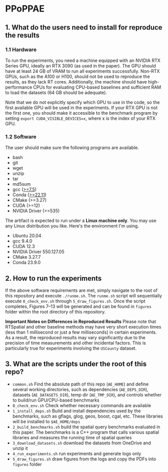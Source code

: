 # PPoPPAE

## 1. What do the users need to install for reproduce the results
### 1.1 Hardware
To run the experiments, you need a machine equipped with an NVIDIA RTX Series GPU, ideally an RTX 3090 (as used in the paper). 
The GPU should have at least 24 GB of VRAM to run all experiments successfully. 
Non-RTX GPUs, such as the A100 or H100, should not be used to reproduce the results, as they lack RT cores. 
Additionally, the machine should have high-performance CPUs for evaluating CPU-based baselines and sufficient RAM to load the datasets (64 GB should be adequate).

Note that we do not explicitly specify which GPU to use in the code, so the first available GPU will be used in the experiments.
If your RTX GPU is not the first one, you should make it accessible to the benchmark program by setting `export CUDA_VISIBLE_DEVICES=x`, where x is the index of your RTX GPU.

### 1.2 Software
The user should make sure the following programs are available.
- bash
- git
- wget
- unzip
- tar
- md5sum
- gcc ([>=7.5](https://docs.nvidia.com/cuda/cuda-installation-guide-linux/index.html))
- Conda ([>=22.11](https://docs.rapids.ai/install/#system-req))
- CMake (>=3.27)
- CUDA (>=12)
- NVIDIA Driver (>=535)

The artifact is expected to run under a **Linux machine only**. You may use any Linux distribution you like.
Here's the environment I'm using.
- Ubuntu 20.04
- gcc 9.4.0
- CUDA 12.3
- NVIDIA Driver 550.127.05
- CMake 3.27.7
- Conda 23.9.0

## 2. How to run the experiments

If the above software requirements are met, simply navigate to the root of this repository 
and execute `./runme.sh`.
The `runme.sh` script will sequentially execute `0_check_env.sh` through `5_draw_figures.sh`.
Once the script completes, Figures 7–13 will be generated and 
can be found in `figures` folder within the root directory of this repository.

**Important Notes on Differences in Reproduced Results**
Please note that RTSpatial and other baseline methods 
may have very short execution times (less than 1 millisecond or just a few milliseconds) 
in certain experiments. 
As a result, the reproduced results may vary significantly due to the precision of time measurements 
and other incidental factors. This is particularly true for experiments involving the `USCounty` dataset.



## 3. What are the scripts under the root of this repo?

- `common.sh` Find the absolute path of this repo (`AE_HOME`) and define several working directories, such as dependencies (`AE_DEPS_DIR`), datasets (`AE_DATASETS_DIR`), temp dir (`AE_TMP_DIR`), and controls whether to build/run GPU/CPU-based benchmarks 
- `0_check_env.sh` Check whether necessary commands are available
- `1_install_deps.sh` Build and install dependencies used by the benchmarks, such as gflags, glog, geos, boost, cgal, etc. These libraries will be installed to `$AE_HOME/deps`
- `2_build_benchmarks.sh` build the spatial query benchmarks evaluated in this paper. The benchmarks is a C++ program that calls various spatial libraries and measures the running time of spatial queries
- `3_download_datasets.sh` download the datasets from OneDrive and unzip it
- `4_run_experiments.sh` run experiments and generate logs only
- `5_draw_figures.sh` draw figures from the logs and copy the PDFs into `figures` folder